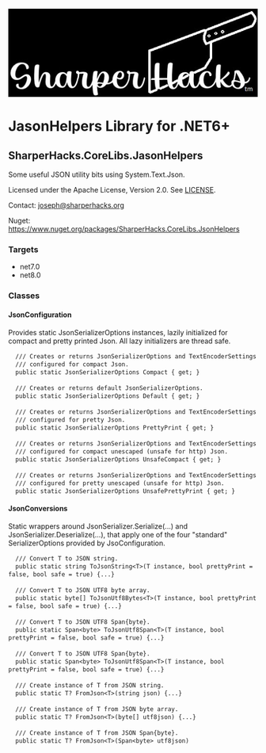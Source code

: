 ![SharperHacks logo](SHLLC-Logo.jpg)
# JasonHelpers Library for .NET6+
## SharperHacks.CoreLibs.JasonHelpers

Some useful JSON utility bits using System.Text.Json.

Licensed under the Apache License, Version 2.0. See [LICENSE](LICENSE).

Contact: joseph@sharperhacks.org

Nuget: https://www.nuget.org/packages/SharperHacks.CoreLibs.JsonHelpers

### Targets
- net7.0
- net8.0

### Classes

#### JsonConfiguration

Provides static JsonSerializerOptions instances, lazily initialized for compact 
and pretty printed Json. All lazy initializers are thread safe.

```
  /// Creates or returns JsonSerializerOptions and TextEncoderSettings
  /// configured for compact Json.
  public static JsonSerializerOptions Compact { get; }

  /// Creates or returns default JsonSerializerOptions.
  public static JsonSerializerOptions Default { get; }

  /// Creates or returns JsonSerializerOptions and TextEncoderSettings
  /// configured for pretty Json.
  public static JsonSerializerOptions PrettyPrint { get; }

  /// Creates or returns JsonSerializerOptions and TextEncoderSettings 
  /// configured for compact unescaped (unsafe for http) Json.
  public static JsonSerializerOptions UnsafeCompact { get; }

  /// Creates or returns JsonSerializerOptions and TextEncoderSettings
  /// configured for pretty unescaped (unsafe for http) Json.
  public static JsonSerializerOptions UnsafePrettyPrint { get; }
```

#### JsonConversions

Static wrappers around JsonSerializer.Serialize(...) and JsonSerializer.Deserialize(...),
that apply one of the four "standard" SerializerOptions provided by JsoConfiguration.

```
  /// Convert T to JSON string.
  public static string ToJsonString<T>(T instance, bool prettyPrint = false, bool safe = true) {...}

  /// Convert T to JSON UTF8 byte array.
  public static byte[] ToJsonUtf8Bytes<T>(T instance, bool prettyPrint = false, bool safe = true) {...}

  /// Convert T to JSON UTF8 Span{byte}.
  public static Span<byte> ToJsonUtf8Span<T>(T instance, bool prettyPrint = false, bool safe = true) {...}

  /// Convert T to JSON UTF8 Span{byte}.
  public static Span<byte> ToJsonUtf8Span<T>(T instance, bool prettyPrint = false, bool safe = true) {...}

  /// Create instance of T from JSON string.
  public static T? FromJson<T>(string json) {...}

  /// Create instance of T from JSON byte array.
  public static T? FromJson<T>(byte[] utf8json) {...}

  /// Create instance of T from JSON Span{byte}.
  public static T? FromJson<T>(Span<byte> utf8json)
```



